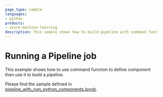 ```yaml
---
page_type: sample
languages:
- python
products:
- azure-machine-learning
description: This sample shows how to build pipeline with command function.
---
```


# Running a Pipeline job
This example shows how to use command function to define component then use it to build a pipeline.

Please find the sample defined in [pipeline_with_non_python_components.ipynb](pipeline_with_non_python_components.ipynb).